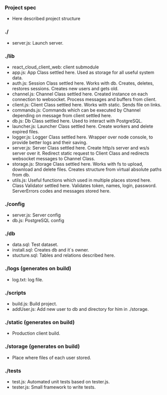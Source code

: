 ### Project spec
- Here described project structure

### ./
- server.js: Launch server.

### ./lib 
- react_cloud_client_web: client submodule
- app.js: App Class settled here. Used as storage for all useful system data.
- auth.js: Session Class settled here. Works with db. Creates, deletes, restores sessions. Creates new users and gets old.
- channel.js: Channel Class settled here. Created instance on each connection to websocket. Process messages and buffers from client.
- client.js: Client Class settled here. Works with static. Sends file on links.
- commands.js: Commands which can be executed by Channel depending on message from client settled here. 
- db.js: Db Class settled here. Used to interact with PostgreSQL.
- launcher.js: Launcher Class settled here. Create workers and delete expired files.
- logger.js: Logger Class settled here. Wrapper over node console, to provide better logs and their saving.
- server.js: Server Class settled here. Create http/s server and ws/s server over it. Redirect static request to Client Class and redirects websocket messages to Channel Class.
- storage.js: Storage Class settled here. Works with fs to upload, download and delete files. Creates structure from virtual absolute paths from db.
- utils.js: Useful functions which used in multiple places stored here. Class Validator settled here. Validates token, names, login, password. ServerErrors codes and messages stored here.

### ./config
- server.js: Server config
- db.js: PostgreSQL config

### ./db
- data.sql: Test dataset.
- install.sql: Creates db and it`s owner.
- stucture.sql: Tables and relations described here.

### ./logs (generates on build)
- log.txt: log file.

### ./scripts
- build.js: Build project.
- addUser.js: Add new user to db and directory for him in ./storage.

### ./static (generates on build)
- Production client build.

### ./storage (generates on build)
- Place where files of each user stored.

### ./tests
- test.js: Automated unit tests based on tester.js.
- tester.js: Small framework to write tests.

